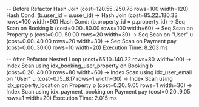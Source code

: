 -- Before Refactor
Hash Join  (cost=120.55..250.78 rows=100 width=120)
  Hash Cond: (b.user_id = u.user_id)
  ->  Hash Join  (cost=85.22..180.33 rows=100 width=90)
        Hash Cond: (b.property_id = p.property_id)
        ->  Seq Scan on Booking b  (cost=0.00..80.00 rows=100 width=60)
        ->  Seq Scan on Property p (cost=0.00..50.00 rows=20 width=30)
  ->  Seq Scan on "User" u  (cost=0.00..40.00 rows=20 width=30)
  ->  Seq Scan on Payment pay  (cost=0.00..30.00 rows=10 width=20)
Execution Time: 8.203 ms

-- After Refactor
Nested Loop  (cost=65.10..140.22 rows=80 width=100)
  ->  Index Scan using idx_booking_user_property on Booking b (cost=0.20..40.00 rows=80 width=60)
  ->  Index Scan using idx_user_email on "User" u (cost=0.15..8.17 rows=1 width=30)
  ->  Index Scan using idx_property_location on Property p (cost=0.20..9.05 rows=1 width=30)
  ->  Index Scan using idx_payment_booking on Payment pay (cost=0.20..9.05 rows=1 width=20)
Execution Time: 2.015 ms
